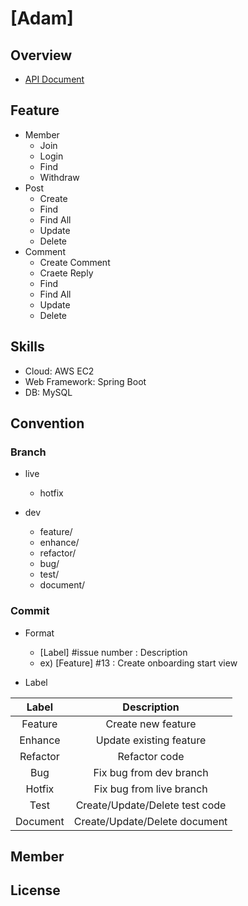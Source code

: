 # [Adam]

## Overview
- [API Document](https://galactic-comet-602850.postman.co/documentation/21984646-ac46bc57-11f2-4814-ade5-5136105d8d17/publish?workspaceId=2af2560d-c3e0-4659-81d7-f758dc8bc77c)

## Feature
- Member
    - Join
    - Login
    - Find
    - Withdraw
- Post
    - Create
    - Find
    - Find All
    - Update
    - Delete
- Comment
    - Create Comment
    - Craete Reply
    - Find
    - Find All
    - Update
    - Delete

## Skills
- Cloud: AWS EC2
- Web Framework: Spring Boot
- DB: MySQL

## Convention

### Branch
- live
    - hotfix

- dev
    - feature/
    - enhance/
    - refactor/
    - bug/
    - test/
    - document/

### Commit
- Format
    - [Label] #issue number : Description
    - ex) [Feature] #13 : Create onboarding start view

- Label

|Label|Description|
|:---:|:---:|
|Feature|Create new feature|
|Enhance|Update existing feature|
|Refactor|Refactor code|
|Bug|Fix bug from dev branch|
|Hotfix|Fix bug from live branch|
|Test|Create/Update/Delete test code|
|Document|Create/Update/Delete document|

## Member

## License
